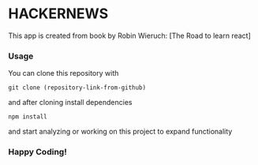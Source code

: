 # HACKERNEWS

This app is created from book
by Robin Wieruch: [The Road to learn react]

### Usage

You can clone this repository with

```
git clone (repository-link-from-github)
```

and after cloning install dependencies

```
npm install
```

and start analyzing or working on this project
to expand functionality

### Happy Coding!

